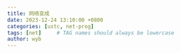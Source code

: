 ```yaml
---
title: 网络变成
date: 2023-12-24 13:10:00 +0800
categories: [ustc, net-prog]
tags: [net]     # TAG names should always be lowercase
author: wyb
---
```


## 